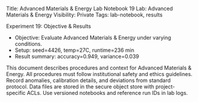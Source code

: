 Title: Advanced Materials & Energy Lab Notebook 19
Lab: Advanced Materials & Energy
Visibility: Private
Tags: lab-notebook, results

Experiment 19: Objective & Results
- Objective: Evaluate Advanced Materials & Energy under varying conditions.
- Setup: seed=4426, temp=27C, runtime=236 min
- Result summary: accuracy=0.949, variance=0.039

This document describes procedures and context for Advanced Materials & Energy.
All procedures must follow institutional safety and ethics guidelines.
Record anomalies, calibration details, and deviations from standard protocol.
Data files are stored in the secure object store with project-specific ACLs.
Use versioned notebooks and reference run IDs in lab logs.
